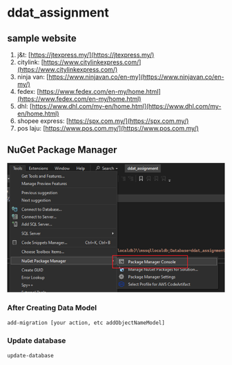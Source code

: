 # ddat_assignment

## sample website

1. j&t: [https://jtexpress.my/](https://jtexpress.my/)
2. citylink: [https://www.citylinkexpress.com/](https://www.citylinkexpress.com/)
3. ninja van: [https://www.ninjavan.co/en-my](https://www.ninjavan.co/en-my/)
4. fedex: [https://www.fedex.com/en-my/home.html](https://www.fedex.com/en-my/home.html)
5. dhl: [https://www.dhl.com/my-en/home.html](https://www.dhl.com/my-en/home.html)
6. shopee express: [https://spx.com.my/](https://spx.com.my/)
7. pos laju: [https://www.pos.com.my/](https://www.pos.com.my/)





## NuGet Package Manager

![image-20240618220454301](image-20240618220454301.png)

### After Creating Data Model

```bash
add-migration [your action, etc addObjectNameModel]
```

### Update database

```bash
update-database
```

